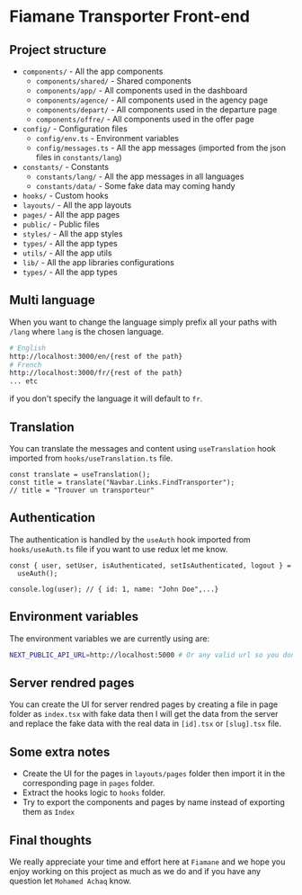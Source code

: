 # Fiamane Transporter Front-end

## Project structure

- `components/` - All the app components
  - `components/shared/` - Shared components
  - `components/app/` - All components used in the dashboard
  - `components/agence/` - All components used in the agency page
  - `components/depart/` - All components used in the departure page
  - `components/offre/` - All components used in the offer page
- `config/` - Configuration files
  - `config/env.ts` - Environment variables
  - `config/messages.ts` - All the app messages (imported from the json files in `constants/lang`)
- `constants/` - Constants
  - `constants/lang/` - All the app messages in all languages
  - `constants/data/` - Some fake data may coming handy
- `hooks/` - Custom hooks
- `layouts/` - All the app layouts
- `pages/` - All the app pages
- `public/` - Public files
- `styles/` - All the app styles
- `types/` - All the app types
- `utils/` - All the app utils
- `lib/` - All the app libraries configurations
- `types/` - All the app types

## Multi language

When you want to change the language simply prefix all your paths with `/lang` where `lang` is the chosen language.

```bash
# English
http://localhost:3000/en/{rest of the path}
# French
http://localhost:3000/fr/{rest of the path}
... etc
```

if you don't specify the language it will default to `fr`.

## Translation

You can translate the messages and content using `useTranslation` hook imported from `hooks/useTranslation.ts` file.

```tsx
const translate = useTranslation();
const title = translate("Navbar.Links.FindTransporter");
// title = "Trouver un transporteur"
```

## Authentication

The authentication is handled by the `useAuth` hook imported from `hooks/useAuth.ts` file if you want to use redux let me know.

```tsx
const { user, setUser, isAuthenticated, setIsAuthenticated, logout } =
  useAuth();

console.log(user); // { id: 1, name: "John Doe",...}
```

## Environment variables

The environment variables we are currently using are:

```bash
NEXT_PUBLIC_API_URL=http://localhost:5000 # Or any valid url so you don't get an error
```

## Server rendred pages

You can create the UI for server rendred pages by creating a file in page folder as `index.tsx` with fake data then I will get the data from the server and replace the fake data with the real data in `[id].tsx` or `[slug].tsx` file.

## Some extra notes

- Create the UI for the pages in `layouts/pages` folder then import it in the corresponding page in `pages` folder.
- Extract the hooks logic to `hooks` folder.
- Try to export the components and pages by name instead of exporting them as `Index`

## Final thoughts

We really appreciate your time and effort here at `Fiamane` and we hope you enjoy working on this project as much as we do and if you have any question let `Mohamed Achaq` know.
